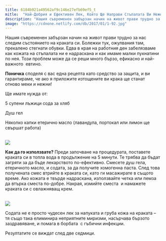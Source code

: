 ```yaml
---
title: 6184b921a49562af9c146e27efb69ef5_t
mitle:  "Най-Добрия и Ефективен Лек, Който Ще Направи Стъпалата Ви Нежни Като На Бебе!"
description: "Нашия съвременен забързан начин на живот прави трудно за нас следим състоянието на краката си. Болежки тук, ожулвания там, прекалено стегнати обувки. Едва в края на"
image: "https://cdnone.netlify.com/db/2017/01/1-92.jpg"
---
```


 <p>Нашия съвременен забързан начин на живот прави трудно за нас следим състоянието на краката си. Болежки тук, ожулвания там, прекалено стегнати обувки. Едва в края на работния ден забелязваме как кожата на стъпалата ни е надраскана и как имаме малки пукнатини по нея. Този проблем може да се реши много бързо, ефикасно и най-важното  евтино.</p>      <p><strong>Поничка</strong> споделя с вас една рецепта като средство за защита, и ви гарантираме, че ако я приложите изтощените ви крака ще станат отново меки и нежни!</p> <p>Ще имате нужда от:</p> <p>5 супени лъжици сода за хляб</p>      <p>Душ гел</p> <p>Няколко капки етерично масло (лавандула, портокал или лимон ще свършат работа)</p> <p> <br/><img src="https://cdnone.netlify.com/db/2017/01/1-92.jpg"/><br/></p> <p> <strong>Как да го използвате?</strong> Преди започване на процедурата, поставете краката си в топла вода в продължение на 5 минути. Те трябва да бъдат загряти за да бъде лекарството по-ефективно. Смесете душ гела, етеричното масло, и содата, за да получите хомогенна паста. След това получената смес втрийте в краката си, като ги масажирате в същото време. Ако кожата е твърде надраскана, използвайте четка или пемза да втърка сместа по-добре. Накрая, измийте сместа  и намажете краката си с овлажняващ крем.</p>      <p> <br/><img src="https://cdnone.netlify.com/db/2017/01/2-88.jpg"/><br/></p> <p> Содата не е просто чудесен лек за напуката и груба кожа на краката – тя също така елиминира неприятните миризми, насърчава бързото заздравяване, и помага в борбата  с гъбични инфекции.</p> <p>Резултатите се виждат след две седмици.</p>       